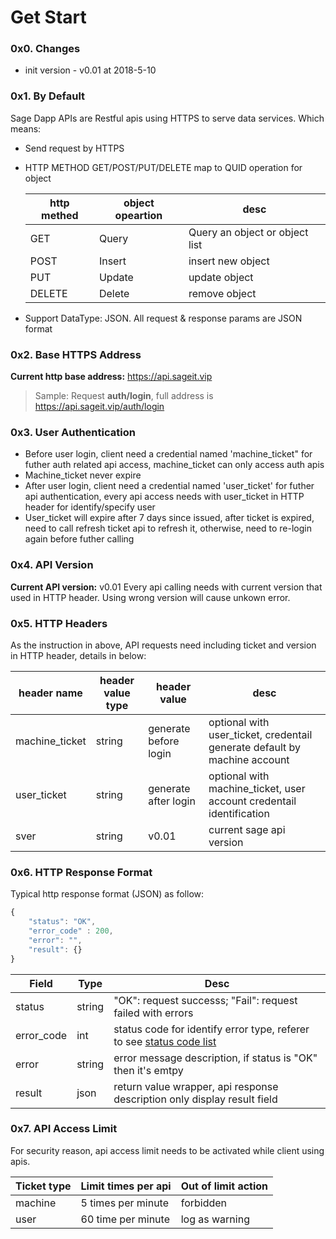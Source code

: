 # Get Start

### 0x0. Changes
* init version - v0.01 at 2018-5-10

### 0x1. By Default
 Sage Dapp APIs are Restful apis using HTTPS to serve data services. Which means:
 * Send request by HTTPS
 * HTTP METHOD GET/POST/PUT/DELETE map to QUID operation for object
 
   |http methed| object opeartion| desc|
   |-----|-----|----|
   |GET| Query|Query an object or object list|
   |POST| Insert| insert new object|
   |PUT| Update| update object|
   |DELETE| Delete| remove object|
* Support DataType: JSON. All request & response params are JSON format

### 0x2. Base HTTPS Address
**Current http base address:** https://api.sageit.vip
> Sample:
Request **auth/login**, full address is https://api.sageit.vip/auth/login

### 0x3. User Authentication
* Before user login, client need a credential named 'machine_ticket" for futher auth related api access, machine_ticket can only access auth apis
* Machine_ticket never expire
* After user login, client need a credential named 'user_ticket' for futher api authentication, every api access needs with user_ticket in HTTP header for identify/specify user
* User_ticket will expire after 7 days since issued, after ticket is expired, need to call refresh ticket api to refresh it, otherwise, need to re-login again before futher calling

### 0x4. API Version
**Current API version:** v0.01
Every api calling needs with current version that used in HTTP header. Using wrong version will cause unkown error. 

### 0x5. HTTP Headers
As the instruction in above, API requests need including ticket and version in HTTP header, details in below:

|header name| header value type|header value| desc|
|-----|-----|-----|-----|
|machine_ticket| string | generate before login|optional with user_ticket, credentail generate default by machine account|
|user_ticket| string| generate after login|optional with machine_ticket, user account credentail identification|
|sver| string| v0.01|current sage api version|

### 0x6. HTTP Response Format
Typical http response format (JSON) as follow: 
```` javascript
{
    "status": "OK",
    "error_code" : 200,
    "error": "",
    "result": {}
}
````
|Field|Type|Desc|
|---|---|---|
|status|string| "OK": request successs; "Fail": request failed with errors|
|error_code|int|status code for identify error type, referer to see [status code list](./status_code_list.md)|
|error|string| error message description, if status is "OK" then it's emtpy|
|result| json| return value wrapper, api response description only display result field| 

### 0x7. API Access Limit
For security reason, api access limit needs to be activated while client using apis. 

|Ticket type| Limit times per api|Out of limit action|
|----|----|---|
|machine|5 times per minute|forbidden|
|user|60 time per minute|log as warning|



